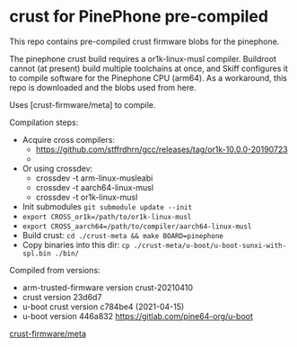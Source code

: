 # crust for PinePhone pre-compiled

This repo contains pre-compiled crust firmware blobs for the pinephone.

The pinephone crust build requires a or1k-linux-musl compiler. Buildroot cannot
(at present) build multiple toolchains at once, and Skiff configures it to
compile software for the Pinephone CPU (arm64). As a workaround, this repo is
downloaded and the blobs used from here.

Uses [crust-firmware/meta] to compile.

Compilation steps:

 - Acquire cross compilers:
   - https://github.com/stffrdhrn/gcc/releases/tag/or1k-10.0.0-20190723
   - 
 - Or using crossdev:
   - crossdev -t arm-linux-musleabi
   - crossdev -t aarch64-linux-musl
   - crossdev -t or1k-linux-musl
 - Init submodules `git submodule update --init`
 - `export CROSS_or1k=/path/to/or1k-linux-musl`
 - `export CROSS_aarch64=/path/to/compiler/aarch64-linux-musl`
 - Build crust: `cd ./crust-meta && make BOARD=pinephone`
 - Copy binaries into this dir: `cp ./crust-meta/u-boot/u-boot-sunxi-with-spl.bin ./bin/`

Compiled from versions:

 - arm-trusted-firmware version crust-20210410
 - crust version 23d6d7
 - u-boot crust version c784be4 (2021-04-15)
 - u-boot version 446a832 https://gitlab.com/pine64-org/u-boot

[crust-firmware/meta](https://github.com/crust-firmware/meta)
